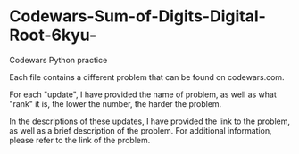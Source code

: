 # Codewars-Sum-of-Digits-Digital-Root-6kyu-
Codewars Python practice

Each file contains a different problem that can be found on codewars.com.

For each "update", I have provided the name of problem, as well as what "rank" it is, the lower the number, the harder the problem.

In the descriptions of these updates, I have provided the link to the problem, as well as a brief description of the problem.
For additional information, please refer to the link of the problem. 
